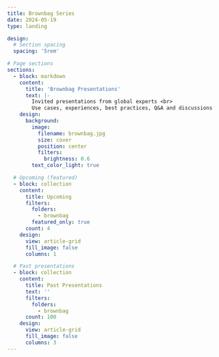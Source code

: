 ```yaml
---
title: Brownbag Series
date: 2024-05-19
type: landing

design:
  # Section spacing
  spacing: '5rem'

# Page sections
sections:
  - block: markdown
    content:
      title: 'Brownbag Presentations'
      text: |-
        Invited presentations from global experts <br>
        Use cases, experiences, best practices, Q&A and discussions
    design:
      background:
        image:
          filename: brownbag.jpg
          size: cover
          position: center
          filters:
            brightness: 0.6
        text_color_light: true

  # Upcoming (featured)
  - block: collection
    content:
      title: Upcoming
      filters:
        folders:
          - brownbag
        featured_only: true
      count: 4
    design:
      view: article-grid
      fill_image: false
      columns: 1

  # Past presentations
  - block: collection
    content:
      title: Past Presentations
      text: ''
      filters:
        folders:
          - brownbag
      count: 100
    design:
      view: article-grid
      fill_image: false
      columns: 3
---
```

